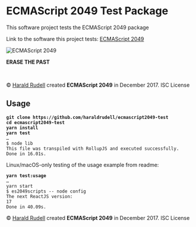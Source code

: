 <!doctype html>
<title>ECMAScript 2049 readme</title>
<h1>ECMAScript 2049 Test Package</h1>
<p>This software project tests the ECMAScript 2049 package</p>
<p>Link to the software this project tests: <a href=https://github.com/haraldrudell/ECMAScript2049>ECMAScript 2049</a></p>
<img src=https://pbs.twimg.com/media/DRC-drOWsAABHUT.jpg:large alt="ECMAScript 2049" />
<p><strong>ERASE THE PAST</strong></p>
<p>&emsp;</p>
<p>© <a href=http://haralrudell.com>Harald Rudell</a> created <strong>ECMAScript 2049</strong> in December 2017. ISC License</p>

<h2>Usage</h2>
<pre><code><strong>git clone https://github.com/haraldrudell/ecmascript2049-test
cd ecmascript2049-test
yarn install
yarn test</strong>
…
$ node lib
This file was transpiled with RollupJS and executed successfully.
Done in 16.01s.
</code></pre>
<p>Linux/macOS-only testing of the usage example from readme:
<pre><code><strong>yarn test:usage</strong>
…
yarn start
$ es2049scripts -- node config
The next ReactJS version:
17
Done in 40.09s.
</code></pre>
<p>© <a href=http://haralrudell.com>Harald Rudell</a> created <strong>ECMAScript 2049</strong> in December 2017. ISC License</p>
